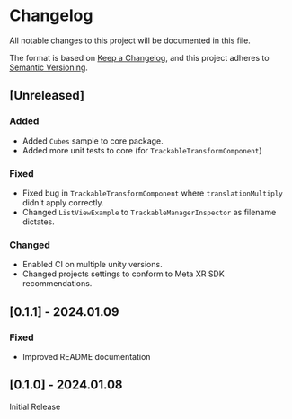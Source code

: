 # Changelog

All notable changes to this project will be documented in this file.

The format is based on [Keep a Changelog](https://keepachangelog.com/en/1.0.0/),
and this project adheres to [Semantic Versioning](https://semver.org/spec/v2.0.0.html).

## [Unreleased]

### Added
- Added `Cubes` sample to core package.
- Added more unit tests to core (for `TrackableTransformComponent`)

### Fixed
- Fixed bug in `TrackableTransformComponent` where `translationMultiply` didn't apply correctly.
- Changed `ListViewExample` to `TrackableManagerInspector` as filename dictates.

### Changed
- Enabled CI on multiple unity versions.
- Changed projects settings to conform to Meta XR SDK recommendations.

## [0.1.1] - 2024.01.09

### Fixed
- Improved README documentation

## [0.1.0] - 2024.01.08

Initial Release
